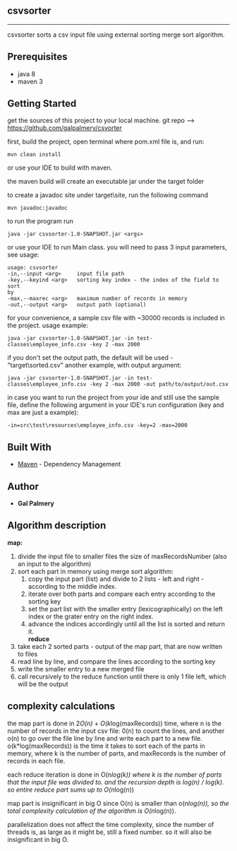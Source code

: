 ## csvsorter
-------------
csvsorter sorts a csv input file using external sorting merge sort algorithm.

## Prerequisites
* java 8
* maven 3

## Getting Started
get the sources of this project to your local machine.
git repo --> https://github.com/galpalmery/csvorter

first, build the project, open terminal where pom.xml file is, and run:
```
mvn clean install
```
or use your IDE to build with maven.

the maven build will create an executable jar under the target folder

to create a javadoc site under target\site, run the following command
```
mvn javadoc:javadoc
```

to run the program run 
```
java -jar csvsorter-1.0-SNAPSHOT.jar <args>
```
or use your IDE to run Main class.
you will need to pass 3 input parameters, see usage:
```
usage: csvsorter
-in,--input <arg>     input file path
-key,--keyind <arg>   sorting key index - the index of the field to sort
by
-max,--maxrec <arg>   maximum number of records in memory
-out,--output <arg>   output path (optional)
```
for your convenience, a sample csv file with ~30000 records is included in the project.
usage example:
````
java -jar csvsorter-1.0-SNAPSHOT.jar -in test-classes\employee_info.csv -key 2 -max 2000
````
if you don't set the output path, the default will be used - "target\sorted.csv"
another example, with output argument:
````
java -jar csvsorter-1.0-SNAPSHOT.jar -in test-classes\employee_info.csv -key 2 -max 2000 -out path/to/output/out.csv 
````

in case you want to run the project from your ide and still use the sample file, 
define the following argument in your IDE's run configuration (key and max are just a example):
```
-in=src\test\resources\employee_info.csv -key=2 -max=2000
```

## Built With
* [Maven](https://maven.apache.org/) - Dependency Management


## Author
* **Gal Palmery** 

## Algorithm description 
**map:**  
1. divide the input file to smaller files the size of maxRecordsNumber (also an input to the algorithm)
2. sort each part in memory using merge sort algorithm: 
   1. copy the input part (list) and divide to 2 lists - left and right - according to the middle index. 
   2. iterate over both parts and compare each entry according to the sorting key
   3. set the part list with the smaller entry (lexicographically) on the left index or the grater entry on the right index.
   4. advance the indices accordingly until all the list is sorted and return it.  
**reduce**
3. take each 2 sorted parts - output of the map part, that are now written to files  
4. read line by line, and compare the lines according to the sorting key
5. write the smaller entry to a new merged file
6. call recursively to the reduce function until there is only 1 file left, which will be the output

## complexity calculations

the map part is done in 2*O(n) + O(k*log(maxRecords)) time, where n is the number of records in the input csv file:
0(n) to count the lines, and another o(n) to go over the file line by line and write each part to a new file.
o(k*log(maxRecords)) is the time it takes to sort each of the parts in memory, where k is the number of parts, 
and maxRecords is the number of records in each file.

each reduce iteration is done in O(n*log(k)) where k is the number of parts that the input file was divided to.
and the recursion depth is log(n) / log(k). so entire reduce part sums up to O(n*log(n))

map part is insignificant in big O since O(n) is smaller than o(n*log(n)), so the total complexity calculation of the algorithm is O(n*log(n)).

parallelization does not affect the time complexity, since the number of threads is, as large as it might be, still a fixed number.
so it will also be insignificant in big O.

